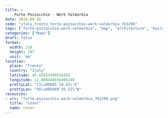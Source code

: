 ```yaml
---
title: > 
    Forte Pozzacchio - Werk Valmorbia
date: 2018-09-26
code: "italy_trento_forte-pozzacchio-werk-valmorbia_763298"
tags: ["forte-pozzacchio-werk-valmorbia", "map", "architecture", "buildings", "Trento", "Italy"]
categories: ["Maps"]
draft: false
format:
  width: 210
  height: 297
  unit: 'mm'
location:
  place: "Trento"
  country: "Italy"
  latitude: 45.82653498916203
  longitude: 11.088448656495249
  prettyLat: "11\u00b05'18.41\"E"
  prettyLon: "45\u00b049'35.52\"N"
resources:
- src: "forte-pozzacchio-werk-valmorbia_763298.png"
  title: "Cover"
  name: cover
---
```

